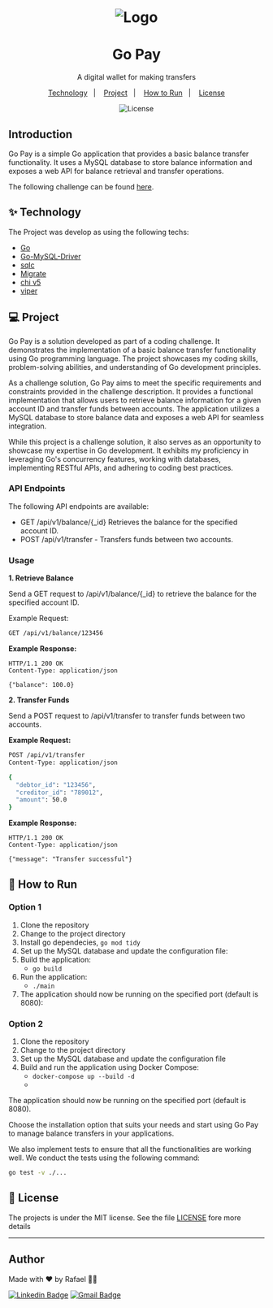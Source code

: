 <h1 align="center">
  <img alt="Logo" src="./doc/img/1528452424478.png">
</h1>

<h1 align="center">Go Pay</h1>
<p align = "center">A digital wallet for making transfers</p>

<p align="center">
  <a href="#-technology">Technology</a>&nbsp;&nbsp;&nbsp;|&nbsp;&nbsp;&nbsp;
    <a href="#-project">Project</a>&nbsp;&nbsp;&nbsp;|&nbsp;&nbsp;&nbsp;
  <a href="#-how-to-run">How to Run</a>&nbsp;&nbsp;&nbsp;|&nbsp;&nbsp;&nbsp;
  <a href="#-license">License</a>
</p>

<p align="center">
  <img alt="License" src="https://img.shields.io/static/v1?label=license&message=MIT&color=8257E5&labelColor=000000">
</p>

## Introduction
Go Pay is a simple Go application that provides a basic balance transfer functionality. It uses a MySQL database to store balance information and exposes a web API for balance retrieval and transfer operations.

The following challenge can be found [here](https://app.devgym.com.br/challenges/9af13172-e1fe-4c2e-ac10-cb6b0bcf2efc).

## ✨ Technology

The Project was develop as using the following techs:
- [Go](https://go.dev/)
- [Go-MySQL-Driver](https://github.com/go-sql-driver/mysql)
- [sqlc](https://sqlc.dev/)
- [Migrate](https://github.com/golang-migrate/migrate)
- [chi v5](https://go-chi.io/#/)
- [viper](https://github.com/spf13/viper)


## 💻 Project
Go Pay is a solution developed as part of a coding challenge. It demonstrates the implementation of a basic balance transfer functionality using Go programming language. The project showcases my coding skills, problem-solving abilities, and understanding of Go development principles.

As a challenge solution, Go Pay aims to meet the specific requirements and constraints provided in the challenge description. It provides a functional implementation that allows users to retrieve balance information for a given account ID and transfer funds between accounts. The application utilizes a MySQL database to store balance data and exposes a web API for seamless integration.

While this project is a challenge solution, it also serves as an opportunity to showcase my expertise in Go development. It exhibits my proficiency in leveraging Go's concurrency features, working with databases, implementing RESTful APIs, and adhering to coding best practices.

### API Endpoints
The following API endpoints are available:

* GET /api/v1/balance/{_id}  Retrieves the balance for the specified account ID.
* POST /api/v1/transfer - Transfers funds between two accounts.

### Usage
**1. Retrieve Balance**

Send a GET request to /api/v1/balance/{_id} to retrieve the balance for the specified account ID.

Example Request:

```bash
GET /api/v1/balance/123456
```
**Example Response:**
```
HTTP/1.1 200 OK
Content-Type: application/json

{"balance": 100.0}
```

**2. Transfer Funds**

Send a POST request to /api/v1/transfer to transfer funds between two accounts.

**Example Request:**

```bash
POST /api/v1/transfer
Content-Type: application/json

{
  "debtor_id": "123456",
  "creditor_id": "789012",
  "amount": 50.0
}
```
**Example Response:**

```
HTTP/1.1 200 OK
Content-Type: application/json

{"message": "Transfer successful"}
```


## 🚀 How to Run

### Option 1
1. Clone the repository
2. Change to the project directory
3. Install go dependecies, `go mod tidy`
4. Set up the MySQL database and update the configuration file:
5. Build the application:
    * `go build` 
5. Run the application:
    * `./main`
6. The application should now be running on the specified port (default is 8080):

### Option 2
1. Clone the repository
2. Change to the project directory
3. Set up the MySQL database and update the configuration file
4. Build and run the application using Docker Compose:
     * `docker-compose up --build -d`
     * 
The application should now be running on the specified port (default is 8080).

Choose the installation option that suits your needs and start using Go Pay to manage balance transfers in your applications.

We also implement tests to ensure that all the functionalities are working well. We conduct the tests using the following command:
```bash
go test -v ./...
```

## 📄 License
The projects is under the MIT license. See the file [LICENSE](LICENSE) fore more details

---
## Author

Made with ♥ by Rafael 👋🏻


[![Linkedin Badge](https://img.shields.io/badge/-Rafael-blue?style=flat-square&logo=Linkedin&logoColor=white&link=https://www.linkedin.com/in/tgmarinho/)](https://www.linkedin.com/in/rafael-mgr/)
[![Gmail Badge](https://img.shields.io/badge/-Gmail-red?style=flat-square&link=mailto:nelsonsantosaraujo@hotmail.com)](mailto:ribeirorafaelmatehus@gmail.com)
